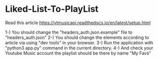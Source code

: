 # Liked-List-To-PlayList

Read this article https://ytmusicapi.readthedocs.io/en/latest/setup.html

1-) You should change the "headers_auth.json.example" file to "headers_auth.json"
2-) You should change the elements according to article via using "dev tools" in your browser.
3-) Run the application with "python3 app.py" command in the current directory.
4-) And check your Youtube Music account the playlist should be there by name "My Favs"
